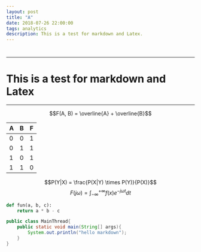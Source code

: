 ```yaml
---
layout: post
title: "A"
date: 2018-07-26 22:00:00
tags: analytics 
description: This is a test for markdown and Latex.
---
```



##
##
##
##
#
#
#
#
----
# This is a test for markdown and Latex

----

$$F(A, B) = \overline{A} + \overline{B}$$

|A|B|F|
|-|-|-|
|0|0|1|
|0|1|1|
|1|0|1|
|1|1|0|

$$P(Y|X) = \frac{P(X|Y) \times P(Y)}{P(X)}$$
$$F(j\omega) = \int^{+\infty}_{-\infty}f(x)e^{-j\omega t}dt$$

```python
def fun(a, b, c):
    return a * b - c

```

```java
public class MainThread{
    public static void main(String[] args){
        System.out.println("hello markdown");
    }
}



```
